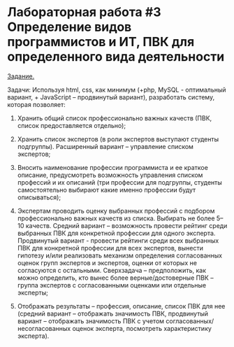# Лабораторная работа #3 **Определение видов программистов и ИТ, ПВК для определенного вида деятельности**

<ins>Задание.</ins>

Задачи:
Используя html, css, как минимум (+php, MySQL - оптимальный вариант, + JavaScript – продвинутый вариант), разработать систему, которая позволяет:

1.	Хранить общий список профессионально важных качеств (ПВК, список предоставляется отдельно);

2.	Хранить список экспертов (в роли экспертов выступают студенты подгруппы). Расширенный вариант – управление списком экспертов;

3.	Вносить наименование профессии программиста и ее краткое описание, предусмотреть возможность управления списком профессий и их описаний (три профессии для подгруппы, студенты самостоятельно выбирают какие именно профессии будут описываться);

4.	Экспертам проводить оценку выбранных профессий с подбором профессионально важных качеств из списка. Выбирать не более 5–10 качеств. Средний вариант – возможность провести рейтинг среди выбранных ПВК для конкретной профессии для одного эксперта. Продвинутый вариант - провести рейтинги среди всех выбранных ПВК для конкретной профессии для всех экспертов, вынести гипотезу и/или реализовать механизм определения согласованных оценок групп экспертов и экспертов, оценки от которых не согласуются с остальными. Сверхзадача – предположить, как можно определить, кто вынес более верные/достоверные ПВК – группа экспертов с согласованными оценками или отдельные эксперты;

5.	Отображать результаты – профессия, описание, список ПВК для нее (средний вариант – отображать значимость ПВК, продвинутый вариант – отображать значимость ПВК с учетом согласованных/несогласованных оценок эксперта, посмотреть характеристику эксперта).
